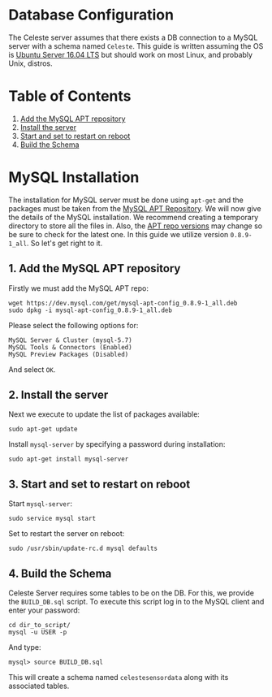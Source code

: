 # Database Configuration

The Celeste server assumes that there exists a DB connection to a MySQL server with a schema named `Celeste`. This guide is written assuming the OS is [Ubuntu Server 16.04 LTS](https://www.ubuntu.com/download/server) but should work on most Linux, and probably Unix, distros.

# Table of Contents

1. [Add the MySQL APT repository](#add-the-mysql-apt-repository)
2. [Install the server](#install-the-server)
3. [Start and set to restart on reboot](#start-and-set-to-restart-on-reboot)
4. [Build the Schema](#build-the-schema)


# MySQL Installation

The installation for MySQL server must be done using `apt-get` and the packages must be taken from the [MySQL APT Repository](https://dev.mysql.com/doc/mysql-apt-repo-quick-guide/en/). We will now give the details of the MySQL installation. We recommend creating a temporary directory to store all the files in. Also, the [APT repo versions](https://dev.mysql.com/downloads/repo/apt/) may change so be sure to check for the latest one. In this guide we utilize version `0.8.9-1_all`. So let's get right to it.


## 1. Add the MySQL APT repository

Firstly we must add the MySQL APT repo:

```
wget https://dev.mysql.com/get/mysql-apt-config_0.8.9-1_all.deb
sudo dpkg -i mysql-apt-config_0.8.9-1_all.deb
```

Please select the following options for:

```
MySQL Server & Cluster (mysql-5.7)
MySQL Tools & Connectors (Enabled)
MySQL Preview Packages (Disabled)                                                                                      
```
And select `OK`.

## 2. Install the server

Next we execute to update the list of packages available:

```
sudo apt-get update
```

Install `mysql-server` by specifying a password during installation:

```
sudo apt-get install mysql-server
```

## 3. Start and set to restart on reboot
Start `mysql-server`:

```
sudo service mysql start
```

Set to restart the server on reboot:

```
sudo /usr/sbin/update-rc.d mysql defaults
```


## 4. Build the Schema

Celeste Server requires some tables to be on the DB. For this, we provide the `BUILD_DB.sql` script. To execute this script log in to the MySQL client and enter your password:

```
cd dir_to_script/
mysql -u USER -p
```

And type:

```
mysql> source BUILD_DB.sql
```

This will create a schema named `celestesensordata` along with its associated tables.